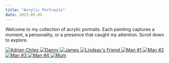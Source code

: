 ```yaml
---
title: "Acrylic Portraits"
date: 2025-05-05
---
```

<link rel="stylesheet" href="/css/gallery.css" />

Welcome to my collection of acrylic portraits. Each painting captures a moment, a personality, or a presence that caught my attention. Scroll down to explore.

<div class="gallery">
  <a href="/images/acrylic/adrian-chiles.JPG" data-caption="Adrian Chiles">
    <img src="/images/acrylic/adrian-chiles.JPG" alt="Adrian Chiles" />
  </a>
  <a href="/images/acrylic/danny.PNG" data-caption="Danny">
    <img src="/images/acrylic/danny.PNG" alt="Danny" />
  </a>
  <a href="/images/acrylic/james.JPG" data-caption="James">
    <img src="/images/acrylic/james.JPG" alt="James" />
  </a>
  <a href="/images/acrylic/lindsays-friend.PNG" data-caption="Lindsay's Friend">
    <img src="/images/acrylic/lindsays-friend.PNG" alt="Lindsay's Friend" />
  </a>
  <a href="/images/acrylic/man-number1.PNG" data-caption="Man #1">
    <img src="/images/acrylic/man-number1.PNG" alt="Man #1" />
  </a>
  <a href="/images/acrylic/man-number2.PNG" data-caption="Man #2">
    <img src="/images/acrylic/man-number2.PNG" alt="Man #2" />
  </a>
  <a href="/images/acrylic/man-number3.PNG" data-caption="Man #3">
    <img src="/images/acrylic/man-number3.PNG" alt="Man #3" />
  </a>
  <a href="/images/acrylic/man-number4.PNG" data-caption="Man #4">
    <img src="/images/acrylic/man-number4.PNG" alt="Man #4" />
  </a>
  <a href="/images/acrylic/mum.jpg" data-caption="Mum">
    <img src="/images/acrylic/mum.jpg" alt="Mum" />
  </a>
</div>
